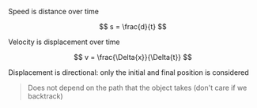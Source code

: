 Speed is distance over time

$$
s = \frac{d}{t}
$$

Velocity is displacement over time 

$$
v = \frac{\Delta{x}}{\Delta{t}}
$$

Displacement is directional: only the initial and final position is considered

> Does not depend on the path that the object takes (don't care if we backtrack)
